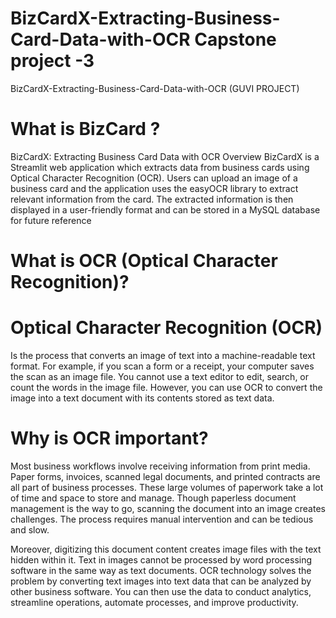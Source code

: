 # BizCardX-Extracting-Business-Card-Data-with-OCR Capstone project -3
BizCardX-Extracting-Business-Card-Data-with-OCR  (GUVI  PROJECT)
# What is BizCard ?
   
BizCardX: Extracting Business Card Data with OCR Overview BizCardX is a Streamlit web application which extracts data from business cards using Optical Character Recognition (OCR). Users can upload an image of a business card and the application uses the easyOCR library to extract relevant information from the card. The extracted information is then displayed in a user-friendly format and can be stored in a MySQL database for future reference
    
# What is OCR (Optical Character Recognition)?
# Optical Character Recognition (OCR) 
Is the process that converts an image of text into a machine-readable text format. For example, if you scan a form or a receipt, your computer saves the scan as an image file. You cannot use a text editor to edit, search, or count the words in the image file. However, you can use OCR to convert the image into a text document with its contents stored as text data.

# Why is OCR important?
Most business workflows involve receiving information from print media. Paper forms, invoices, scanned legal documents, and printed contracts are all part of business processes. These large volumes of paperwork take a lot of time and space to store and manage. Though paperless document management is the way to go, scanning the document into an image creates challenges. The process requires manual intervention and can be tedious and slow.

Moreover, digitizing this document content creates image files with the text hidden within it. Text in images cannot be processed by word processing software in the same way as text documents. OCR technology solves the problem by converting text images into text data that can be analyzed by other business software. You can then use the data to conduct analytics, streamline operations, automate processes, and improve productivity.
